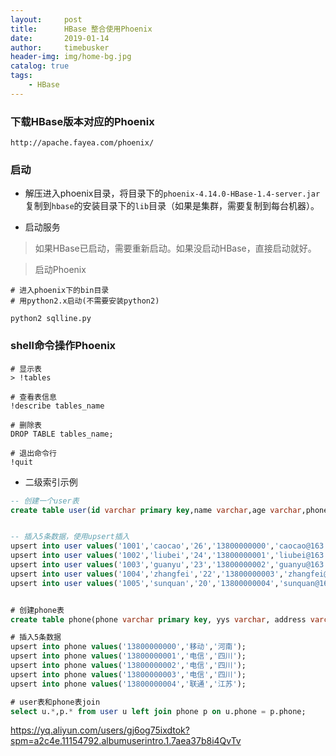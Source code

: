 ```yaml
---
layout:     post
title:      HBase 整合使用Phoenix
date:       2019-01-14
author:     timebusker
header-img: img/home-bg.jpg
catalog: true
tags:
    - HBase
---
```


### 下载HBase版本对应的Phoenix

`http://apache.fayea.com/phoenix/`

### 启动

- 解压进入phoenix目录，将目录下的`phoenix-4.14.0-HBase-1.4-server.jar`复制到`hbase`的安装目录下的`lib`目录（如果是集群，需要复制到每台机器）。

- 启动服务

> 如果HBase已启动，需要重新启动。如果没启动HBase，直接启动就好。

> 启动Phoenix

```
# 进入phoenix下的bin目录
# 用python2.x启动(不需要安装python2)

python2 sqlline.py
```

### shell命令操作Phoenix

```shell
# 显示表
> !tables

# 查看表信息
!describe tables_name

# 删除表
DROP TABLE tables_name;

# 退出命令行
!quit
```

- 二级索引示例

```sql
-- 创建一个user表
create table user(id varchar primary key,name varchar,age varchar,phone varchar,email varchar);


-- 插入5条数据，使用upsert插入
upsert into user values('1001','caocao','26','13800000000','caocao@163.com');
upsert into user values('1002','liubei','24','13800000001','liubei@163.com');
upsert into user values('1003','guanyu','23','13800000002','guanyu@163.com');
upsert into user values('1004','zhangfei','22','13800000003','zhangfei@163.com');
upsert into user values('1005','sunquan','20','13800000004','sunquan@163.com');


# 创建phone表
create table phone(phone varchar primary key, yys varchar, address varchar);

# 插入5条数据
upsert into phone values('13800000000','移动','河南');
upsert into phone values('13800000001','电信','四川');
upsert into phone values('13800000002','电信','四川');
upsert into phone values('13800000003','电信','四川');
upsert into phone values('13800000004','联通','江苏');

# user表和phone表join
select u.*,p.* from user u left join phone p on u.phone = p.phone;
```

https://yq.aliyun.com/users/gj6og75ixdtok?spm=a2c4e.11154792.albumuserintro.1.7aea37b8i4QvTv
